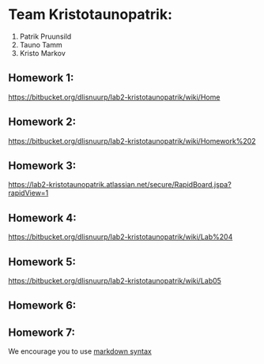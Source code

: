# Team Kristotaunopatrik:
1. Patrik Pruunsild
2. Tauno Tamm
3. Kristo Markov


## Homework 1:
https://bitbucket.org/dlisnuurp/lab2-kristotaunopatrik/wiki/Home

## Homework 2:
https://bitbucket.org/dlisnuurp/lab2-kristotaunopatrik/wiki/Homework%202

## Homework 3:
https://lab2-kristotaunopatrik.atlassian.net/secure/RapidBoard.jspa?rapidView=1

## Homework 4:
https://bitbucket.org/dlisnuurp/lab2-kristotaunopatrik/wiki/Lab%204

## Homework 5:
https://bitbucket.org/dlisnuurp/lab2-kristotaunopatrik/wiki/Lab05

## Homework 6:
<Links to the solution>

## Homework 7:
<Links to the solution>

We encourage you to use [markdown syntax](https://confluence.atlassian.com/bitbucketserver/markdown-syntax-guide-776639995.html)